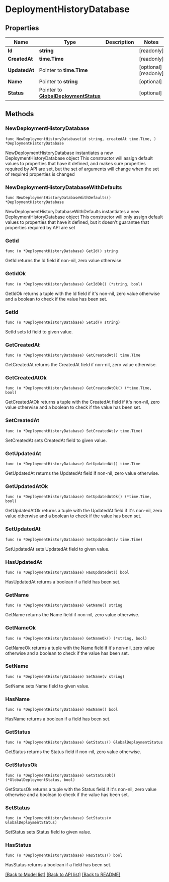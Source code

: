 # DeploymentHistoryDatabase

## Properties

Name | Type | Description | Notes
------------ | ------------- | ------------- | -------------
**Id** | **string** |  | [readonly] 
**CreatedAt** | **time.Time** |  | [readonly] 
**UpdatedAt** | Pointer to **time.Time** |  | [optional] [readonly] 
**Name** | Pointer to **string** |  | [optional] 
**Status** | Pointer to [**GlobalDeploymentStatus**](GlobalDeploymentStatus.md) |  | [optional] 

## Methods

### NewDeploymentHistoryDatabase

`func NewDeploymentHistoryDatabase(id string, createdAt time.Time, ) *DeploymentHistoryDatabase`

NewDeploymentHistoryDatabase instantiates a new DeploymentHistoryDatabase object
This constructor will assign default values to properties that have it defined,
and makes sure properties required by API are set, but the set of arguments
will change when the set of required properties is changed

### NewDeploymentHistoryDatabaseWithDefaults

`func NewDeploymentHistoryDatabaseWithDefaults() *DeploymentHistoryDatabase`

NewDeploymentHistoryDatabaseWithDefaults instantiates a new DeploymentHistoryDatabase object
This constructor will only assign default values to properties that have it defined,
but it doesn't guarantee that properties required by API are set

### GetId

`func (o *DeploymentHistoryDatabase) GetId() string`

GetId returns the Id field if non-nil, zero value otherwise.

### GetIdOk

`func (o *DeploymentHistoryDatabase) GetIdOk() (*string, bool)`

GetIdOk returns a tuple with the Id field if it's non-nil, zero value otherwise
and a boolean to check if the value has been set.

### SetId

`func (o *DeploymentHistoryDatabase) SetId(v string)`

SetId sets Id field to given value.


### GetCreatedAt

`func (o *DeploymentHistoryDatabase) GetCreatedAt() time.Time`

GetCreatedAt returns the CreatedAt field if non-nil, zero value otherwise.

### GetCreatedAtOk

`func (o *DeploymentHistoryDatabase) GetCreatedAtOk() (*time.Time, bool)`

GetCreatedAtOk returns a tuple with the CreatedAt field if it's non-nil, zero value otherwise
and a boolean to check if the value has been set.

### SetCreatedAt

`func (o *DeploymentHistoryDatabase) SetCreatedAt(v time.Time)`

SetCreatedAt sets CreatedAt field to given value.


### GetUpdatedAt

`func (o *DeploymentHistoryDatabase) GetUpdatedAt() time.Time`

GetUpdatedAt returns the UpdatedAt field if non-nil, zero value otherwise.

### GetUpdatedAtOk

`func (o *DeploymentHistoryDatabase) GetUpdatedAtOk() (*time.Time, bool)`

GetUpdatedAtOk returns a tuple with the UpdatedAt field if it's non-nil, zero value otherwise
and a boolean to check if the value has been set.

### SetUpdatedAt

`func (o *DeploymentHistoryDatabase) SetUpdatedAt(v time.Time)`

SetUpdatedAt sets UpdatedAt field to given value.

### HasUpdatedAt

`func (o *DeploymentHistoryDatabase) HasUpdatedAt() bool`

HasUpdatedAt returns a boolean if a field has been set.

### GetName

`func (o *DeploymentHistoryDatabase) GetName() string`

GetName returns the Name field if non-nil, zero value otherwise.

### GetNameOk

`func (o *DeploymentHistoryDatabase) GetNameOk() (*string, bool)`

GetNameOk returns a tuple with the Name field if it's non-nil, zero value otherwise
and a boolean to check if the value has been set.

### SetName

`func (o *DeploymentHistoryDatabase) SetName(v string)`

SetName sets Name field to given value.

### HasName

`func (o *DeploymentHistoryDatabase) HasName() bool`

HasName returns a boolean if a field has been set.

### GetStatus

`func (o *DeploymentHistoryDatabase) GetStatus() GlobalDeploymentStatus`

GetStatus returns the Status field if non-nil, zero value otherwise.

### GetStatusOk

`func (o *DeploymentHistoryDatabase) GetStatusOk() (*GlobalDeploymentStatus, bool)`

GetStatusOk returns a tuple with the Status field if it's non-nil, zero value otherwise
and a boolean to check if the value has been set.

### SetStatus

`func (o *DeploymentHistoryDatabase) SetStatus(v GlobalDeploymentStatus)`

SetStatus sets Status field to given value.

### HasStatus

`func (o *DeploymentHistoryDatabase) HasStatus() bool`

HasStatus returns a boolean if a field has been set.


[[Back to Model list]](../README.md#documentation-for-models) [[Back to API list]](../README.md#documentation-for-api-endpoints) [[Back to README]](../README.md)


